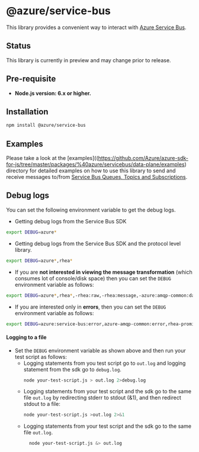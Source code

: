 @azure/service-bus
================

This library provides a convenient way to interact with [Azure Service Bus](https://azure.microsoft.com/en-us/services/service-bus/).

## Status ##

This library is currently in preview and may change prior to release.

## Pre-requisite ##
- **Node.js version: 6.x or higher.** 

## Installation ##
```bash
npm install @azure/service-bus
```

## Examples 

Please take a look at the [examples]((https://github.com/Azure/azure-sdk-for-js/tree/master/packages/%40azure/servicebus/data-plane/examples) 
directory for detailed examples on how to use this library to send and receive messages to/from 
[Service Bus Queues, Topics and Subscriptions](https://docs.microsoft.com/en-us/azure/service-bus-messaging/service-bus-messaging-overview).

## Debug logs ##

You can set the following environment variable to get the debug logs.

- Getting debug logs from the Service Bus SDK
```bash
export DEBUG=azure*
```
- Getting debug logs from the Service Bus SDK and the protocol level library.
```bash
export DEBUG=azure*,rhea*
```
- If you are **not interested in viewing the message transformation** (which consumes lot of console/disk space) then you can set the `DEBUG` environment variable as follows:
```bash
export DEBUG=azure*,rhea*,-rhea:raw,-rhea:message,-azure:amqp-common:datatransformer
```
- If you are interested only in **errors**, then you can set the `DEBUG` environment variable as follows:
```bash
export DEBUG=azure:service-bus:error,azure-amqp-common:error,rhea-promise:error,rhea:events,rhea:frames,rhea:io,rhea:flow
```

#### Logging to a file
- Set the `DEBUG` environment variable as shown above and then run your test script as follows:
  - Logging statements from you test script go to `out.log` and logging statement from the sdk go to `debug.log`.
    ```bash
    node your-test-script.js > out.log 2>debug.log
    ```
  - Logging statements from your test script and the sdk go to the same file `out.log` by redirecting stderr to stdout (&1), and then redirect stdout to a file:
    ```bash
    node your-test-script.js >out.log 2>&1
    ```
  - Logging statements from your test script and the sdk go to the same file `out.log`.
    ```bash
      node your-test-script.js &> out.log
    ```

